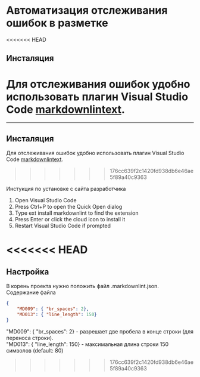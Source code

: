 # Автоматизация отслеживания ошибок в разметке #

<<<<<<< HEAD
## Инсталяция ##

Для отслеживания ошибок удобно использовать плагин Visual Studio Code
[markdownlintext](https://marketplace.visualstudio.com/items?itemName=DavidAnson.vscode-markdownlint).
=======
---

## Инсталяция ##

Для отслеживания ошибок удобно использовать плагин Visual Studio Code [markdownlintext](https://marketplace.visualstudio.com/items?itemName=DavidAnson.vscode-markdownlint).
>>>>>>> 176cc639f2c1420fd938db6e46ae5f89a40c9363

Инстукция по установке с сайта разработчика

1. Open Visual Studio Code
1. Press Ctrl+P to open the Quick Open dialog
1. Type ext install markdownlint to find the extension
1. Press Enter or click the cloud icon to install it
1. Restart Visual Studio Code if prompted

<<<<<<< HEAD
=======
## Настройка ##

В корень проекта нужно положить файл .markdownlint.json.  
Содержание файла

```json
{
    "MD009": { "br_spaces": 2},
    "MD013": { "line_length": 150}
}
```

"MD009": { "br_spaces": 2} - разрешает две пробела в конце строки (для переноса строки).  
"MD013": { "line_length": 150} - максимальная длина строки 150 символов (default: 80)
>>>>>>> 176cc639f2c1420fd938db6e46ae5f89a40c9363


